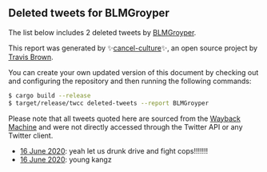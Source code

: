 ## Deleted tweets for BLMGroyper

The list below includes 2 deleted tweets by
[BLMGroyper](https://twitter.com/BLMGroyper).



This report was generated by ✨[cancel-culture](https://github.com/travisbrown/cancel-culture)✨,
an open source project by [Travis Brown](https://twitter.com/travisbrown).

You can create your own updated version of this document by checking out and configuring the
repository and then running the following commands:

```bash
$ cargo build --release
$ target/release/twcc deleted-tweets --report BLMGroyper
```

Please note that all tweets quoted here are sourced from the
[Wayback Machine](https://web.archive.org) and were not directly accessed through the Twitter API or
any Twitter client.

* [16 June 2020](https://web.archive.org/web/20200616020230/https://twitter.com/BlmGroyper/status/1272710878438264834): yeah let us drunk drive and fight cops!!!!!!! <!--1272710878438264834-->
* [16 June 2020](https://web.archive.org/web/20200616020839/https://twitter.com/BlmGroyper/status/1272710615681900544): young kangz <!--1272710615681900544-->
